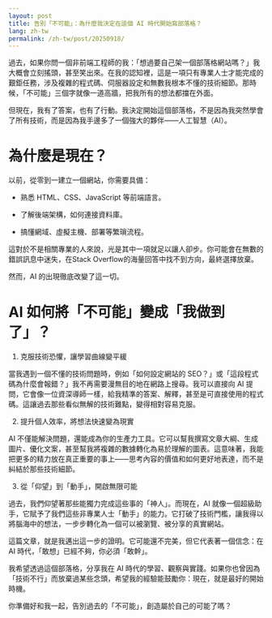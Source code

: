 ```yaml
---
layout: post
title: 告別「不可能」：為什麼我決定在這個 AI 時代開始寫部落格？
lang: zh-tw
permalink: /zh-tw/post/20250918/
---
```

過去，如果你問一個非前端工程師的我：「想過要自己架一個部落格網站嗎？」我大概會立刻搖頭，甚至笑出來。在我的認知裡，這是一項只有專業人士才能完成的艱鉅任務，涉及複雜的程式碼、伺服器設定和無數我根本不懂的技術細節。那時候，「不可能」三個字就像一道高牆，把我所有的想法都擋在外面。

但現在，我有了答案，也有了行動。我決定開始這個部落格，不是因為我突然學會了所有技術，而是因為我手邊多了一個強大的夥伴——人工智慧（AI）。

# 為什麼是現在？

以前，從零到一建立一個網站，你需要具備：

* 熟悉 HTML、CSS、JavaScript 等前端語言。

* 了解後端架構，如何連接資料庫。

* 搞懂網域、虛擬主機、部署等繁瑣流程。

這對於不是相關專業的人來說，光是其中一項就足以讓人卻步。你可能會在無數的錯誤訊息中迷失，在Stack Overflow的海量回答中找不到方向，最終選擇放棄。

然而，AI 的出現徹底改變了這一切。

# AI 如何將「不可能」變成「我做到了」？

1. 克服技術恐懼，讓學習曲線變平緩

當我遇到一個不懂的技術問題時，例如「如何設定網站的 SEO？」或「這段程式碼為什麼會報錯？」我不再需要漫無目的地在網路上搜尋。我可以直接向 AI 提問，它會像一位資深導師一樣，給我精準的答案、解釋，甚至是可直接使用的程式碼。這讓過去那些看似無解的技術難點，變得相對容易克服。

2. 提升個人效率，將想法快速變為現實

AI 不僅能解決問題，還能成為你的生產力工具。它可以幫我撰寫文章大綱、生成圖片、優化文案，甚至幫我將複雜的數據轉化為易於理解的圖表。這意味著，我能把更多的精力放在真正重要的事上——思考內容的價值和如何更好地表達，而不是糾結於那些技術細節。

3. 從「仰望」到「動手」，開啟無限可能

過去，我們仰望著那些能獨力完成這些事的「神人」。而現在，AI 就像一個超級助手，它賦予了我們這些非專業人士「動手」的能力。它打破了技術門檻，讓我得以將腦海中的想法，一步步轉化為一個可以被瀏覽、被分享的真實網站。

這篇文章，就是我邁出這一步的證明。它可能還不完美，但它代表著一個信念：在 AI 時代，「敢想」已經不夠，你必須「敢幹」。

我希望透過這個部落格，分享我在 AI 時代的學習、觀察與實踐。如果你也曾因為「技術不行」而放棄過某些念頭，希望我的經驗能鼓勵你：現在，就是最好的開始時機。

你準備好和我一起，告別過去的「不可能」，創造屬於自己的可能了嗎？